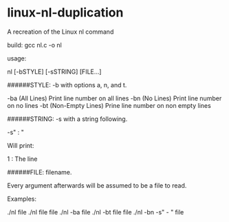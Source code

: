 # linux-nl-duplication
A recreation of the Linux nl command

build: gcc nl.c -o nl

usage:

nl [-bSTYLE] [-sSTRING] [FILE...]

######STYLE: -b with options a, n, and t.

-ba (All Lines) Print line number on all lines 
-bn (No Lines) Print line number on no lines
-bt (Non-Empty Lines) Prine line number on non empty lines

######STRING: -s with a string following.

-s" : "

Will print:

1 : The line

######FILE: filename.

Every argument afterwards will be assumed to be a file to read.

Examples:

./nl file
./nl file file 
./nl -ba file
./nl -bt file file
./nl -bn -s" - " file

